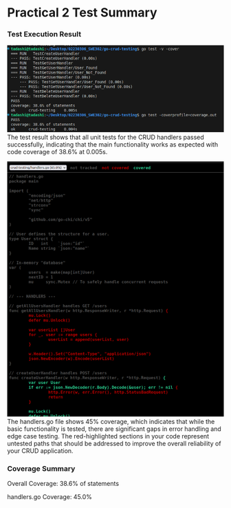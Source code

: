 # Practical 2 Test Summary

### Test Execution Result 
![terminal screenshot](../go-crud-testing/assets/terminal_image.png)
The test result shows that all unit tests for the CRUD handlers passed successfully, indicating that the main functionality works as expected with code coverage of 38.6% at 0.005s. 

![html](../go-crud-testing/assets/html_image.png)
The handlers.go file shows 45% coverage, which indicates that while the basic functionality is tested, there are significant gaps in error handling and edge case testing. The red-highlighted sections in your code represent untested paths that should be addressed to improve the overall reliability of your CRUD application.

### Coverage Summary

Overall Coverage: 38.6% of statements

handlers.go Coverage: 45.0% 
